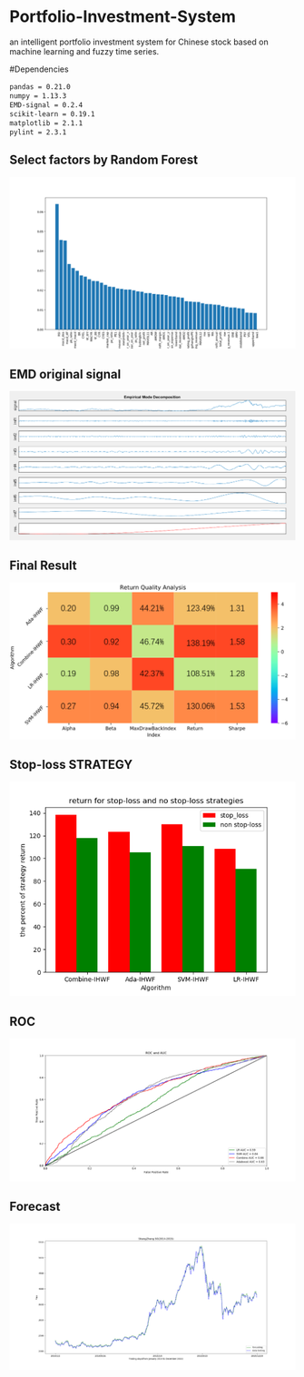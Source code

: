 # Portfolio-Investment-System
an intelligent portfolio investment system for Chinese stock based on machine learning and fuzzy time series.

#Dependencies
```
pandas = 0.21.0
numpy = 1.13.3
EMD-signal = 0.2.4
scikit-learn = 0.19.1
matplotlib = 2.1.1
pylint = 2.3.1
```
## Select factors by Random Forest
![image](https://github.com/Junyihe1107/Portfolio-Investment-System/blob/master/image/FactSelect.png)

## EMD original signal
![image](https://github.com/Junyihe1107/Portfolio-Investment-System/blob/master/image/EMD.png)

## Final Result
![image](https://github.com/Junyihe1107/Portfolio-Investment-System/blob/master/image/Result.png)

## Stop-loss STRATEGY
![image](https://github.com/Junyihe1107/Portfolio-Investment-System/blob/master/image/stopLoss.png)

## ROC
![image](https://github.com/Junyihe1107/Portfolio-Investment-System/blob/master/image/ROC.png)

## Forecast
![image](https://github.com/Junyihe1107/Portfolio-Investment-System/blob/master/image/Forecast.png)
